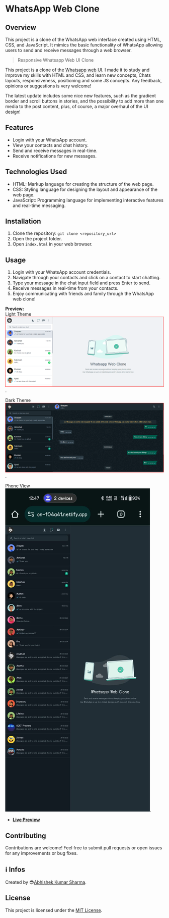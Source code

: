 # WhatsApp Web Clone

## Overview
This project is a clone of the WhatsApp web interface created using HTML, CSS, and JavaScript. It mimics the basic functionality of WhatsApp allowing users to send and receive messages through a web browser.


> Responsive Whatsapp Web UI Clone

This project is a clone of the [Whatsapp web UI](https://web.whatsapp.com/login). I made it to study and improve my skills with HTML and CSS, and learn new concepts, Chats layouts, responsiveness, positioning and some JS concepts. Any feedback, opinions or suggestions is very welcome!

The latest update includes some nice new features, such as the gradient border and scroll buttons in stories, and the possibility to add more than one media to the post content, plus, of course, a major overhaul of the UI design!

## Features
- Login with your WhatsApp account.
- View your contacts and chat history.
- Send and receive messages in real-time.
- Receive notifications for new messages.

## Technologies Used
- HTML: Markup language for creating the structure of the web page.
- CSS: Styling language for designing the layout and appearance of the web page.
- JavaScript: Programming language for implementing interactive features and real-time messaging.

## Installation
1. Clone the repository: `git clone <repository_url>`
2. Open the project folder.
3. Open `index.html` in your web browser.

## Usage 
1. Login with your WhatsApp account credentials.
2. Navigate through your contacts and click on a contact to start chatting.
3. Type your message in the chat input field and press Enter to send.
4. Receive messages in real-time from your contacts.
5. Enjoy communicating with friends and family through the WhatsApp web clone!

**Preview:**</br>
Light Theme
![Light Theme-1](https://github.com/Abhishekkumarsharma1001/Whatsapp-Clone-Web/blob/main/Screenshot%202024-04-06%20004017.png).</br>

Dark Theme
![Dark Theme-2](https://github.com/Abhishekkumarsharma1001/Whatsapp-Clone-Web/blob/main/Screenshot%202024-04-06%20004119.png).</br>

Phone View</br>
![Phone View3](https://github.com/Abhishekkumarsharma1001/Whatsapp-Clone-Web/blob/main/WhatsApp%20Image%202024-04-06%20at%2000.47.20_c3885b8e.jpg).</br>

- **[Live Preview](https://bit.ly/Whatsapp-web_Clone)**


## Contributing
Contributions are welcome! Feel free to submit pull requests or open issues for any improvements or bug fixes.

## ℹ Infos

Created by 😎[Abhishek Kumar Sharma](https://www.linkedin.com/in/abhishek-kumar-sharma-3b2bb0213).


## License
This project is licensed under the [MIT License](LICENSE).
